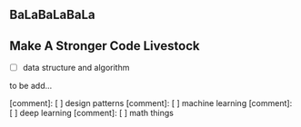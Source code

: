 ## BaLaBaLaBaLa



## Make A Stronger Code Livestock
- [ ] data structure and algorithm


to be add...


[comment]: [ ] design patterns
[comment]: [ ] machine learning
[comment]: [ ] deep learning
[comment]: [ ] math things

